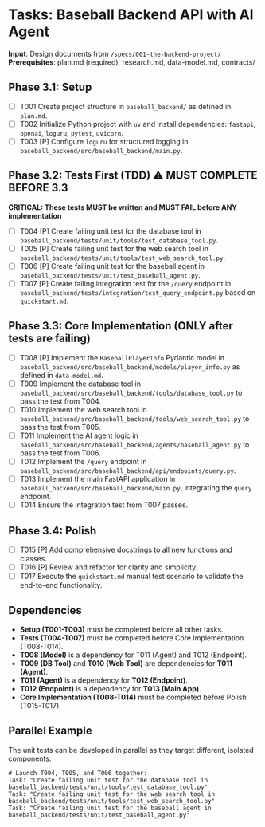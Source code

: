 # Tasks: Baseball Backend API with AI Agent

**Input**: Design documents from `/specs/001-the-backend-project/`
**Prerequisites**: plan.md (required), research.md, data-model.md, contracts/

## Phase 3.1: Setup

- [ ] T001 Create project structure in `baseball_backend/` as defined in `plan.md`.
- [ ] T002 Initialize Python project with `uv` and install dependencies: `fastapi`, `openai`, `loguru`, `pytest`, `uvicorn`.
- [ ] T003 [P] Configure `loguru` for structured logging in `baseball_backend/src/baseball_backend/main.py`.

## Phase 3.2: Tests First (TDD) ⚠️ MUST COMPLETE BEFORE 3.3

**CRITICAL: These tests MUST be written and MUST FAIL before ANY implementation**

- [ ] T004 [P] Create failing unit test for the database tool in `baseball_backend/tests/unit/tools/test_database_tool.py`.
- [ ] T005 [P] Create failing unit test for the web search tool in `baseball_backend/tests/unit/tools/test_web_search_tool.py`.
- [ ] T006 [P] Create failing unit test for the baseball agent in `baseball_backend/tests/unit/test_baseball_agent.py`.
- [ ] T007 [P] Create failing integration test for the `/query` endpoint in `baseball_backend/tests/integration/test_query_endpoint.py` based on `quickstart.md`.

## Phase 3.3: Core Implementation (ONLY after tests are failing)

- [ ] T008 [P] Implement the `BaseballPlayerInfo` Pydantic model in `baseball_backend/src/baseball_backend/models/player_info.py` as defined in `data-model.md`.
- [ ] T009 Implement the database tool in `baseball_backend/src/baseball_backend/tools/database_tool.py` to pass the test from T004.
- [ ] T010 Implement the web search tool in `baseball_backend/src/baseball_backend/tools/web_search_tool.py` to pass the test from T005.
- [ ] T011 Implement the AI agent logic in `baseball_backend/src/baseball_backend/agents/baseball_agent.py` to pass the test from T006.
- [ ] T012 Implement the `/query` endpoint in `baseball_backend/src/baseball_backend/api/endpoints/query.py`.
- [ ] T013 Implement the main FastAPI application in `baseball_backend/src/baseball_backend/main.py`, integrating the `query` endpoint.
- [ ] T014 Ensure the integration test from T007 passes.

## Phase 3.4: Polish

- [ ] T015 [P] Add comprehensive docstrings to all new functions and classes.
- [ ] T016 [P] Review and refactor for clarity and simplicity.
- [ ] T017 Execute the `quickstart.md` manual test scenario to validate the end-to-end functionality.

## Dependencies

- **Setup (T001-T003)** must be completed before all other tasks.
- **Tests (T004-T007)** must be completed before Core Implementation (T008-T014).
- **T008 (Model)** is a dependency for T011 (Agent) and T012 (Endpoint).
- **T009 (DB Tool)** and **T010 (Web Tool)** are dependencies for **T011 (Agent)**.
- **T011 (Agent)** is a dependency for **T012 (Endpoint)**.
- **T012 (Endpoint)** is a dependency for **T013 (Main App)**.
- **Core Implementation (T008-T014)** must be completed before Polish (T015-T017).

## Parallel Example

The unit tests can be developed in parallel as they target different, isolated components.

```
# Launch T004, T005, and T006 together:
Task: "Create failing unit test for the database tool in baseball_backend/tests/unit/tools/test_database_tool.py"
Task: "Create failing unit test for the web search tool in baseball_backend/tests/unit/tools/test_web_search_tool.py"
Task: "Create failing unit test for the baseball agent in baseball_backend/tests/unit/test_baseball_agent.py"
```
